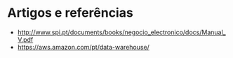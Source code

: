 # Artigos e referências

- http://www.spi.pt/documents/books/negocio_electronico/docs/Manual_V.pdf
- https://aws.amazon.com/pt/data-warehouse/